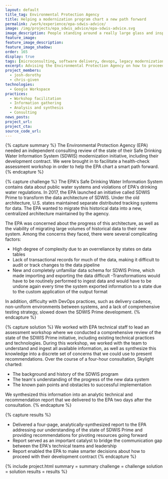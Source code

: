 ```yaml
---
layout: default
title_tag: Environmental Protection Agency
title: Helping a modernization program chart a new path forward
permalink: /work/experience/epa-sdwis-advice/
image: /img/projects/epa_sdwis_advice/epa-sdwis-advice.svg
image_description: People standing around a really large glass and inspecting it.
feature_image:
feature_image_description:
feature_image_shadow:
order: 165
display: true
tags: [microconsulting, software delivery, devops, legacy modernization, procurement, environment, josh dorothy, chris given]
excerpt: Advising the Environmental Protection Agency on how to proceed with an ailing system modernization effort.
project_members:
  - josh-dorothy
  - chris-given
technologies:
  - Google Workspace
practices:
  - Workshop facilitation
  - Information gathering
  - Analysis and synthesis
  - Consulting
news_posts:
project_url:
project_cta:
source_code_url:
---
```


{% capture summary %}
The Environmental Protection Agency (EPA) needed an independent consulting
review of the state of their Safe Drinking Water Information System (SDWIS)
modernization initiative, including their development contract. We were brought
in to facilitate a health-check assessment workshop in order to help the EPA
chart a smart path forward.
{% endcapture %}

{% capture challenge %}
The EPA's Safe Drinking Water Information System contains data about
public water systems and violations of EPA's drinking water regulations.
In 2017, the EPA launched an initiative called SDWIS Prime to transform
the data architecture of SDWIS. Under the old architecture,
U.S. states maintained separate distributed tracking systems for data.
The EPA wanted to migrate this historical data into a new, centralized
architecture maintained by the agency.

The EPA was concerned about the progress of this architecture, as well as
the viability of migrating large volumes of historical data to their new
system. Among the concerns they faced, there were several complicating factors:

- High degree of complexity due to an overreliance by states on data tables
- Lack of transactional records for much of the data, making it difficult to
audit or track changes to the data pipeline
- New and completely unfamiliar data schema for SDWIS Prime, which made
importing and exporting the data difficult 
-Transformations would have to be routinely performed to ingest data and would have to be undone
again every time the system exported information to a state due to the
custom application of the output format

In addition, difficulty with DevOps practices, such as delivery cadence,
non-uniform environments between systems, and a lack of comprehensive
testing strategy, slowed down the SDWIS Prime development.
{% endcapture %}

{% capture solution %}
We worked with EPA technical staff to lead an assessment workshop where
we conducted a comprehensive review of the state of the SDWIS Prime initiative,
including existing technical practices and technologies.
During this workshop, we worked with the team to understand and ingest all available
information, as well as synthesize this knowledge into a discrete set of concerns
that we could use to present recommendations. Over the course of a four-hour
consultation, Skylight charted:

- The background and history of the SDWIS program
- The team's understanding of the progress of the new data system
- The known pain points and obstacles to successful implementation

We synthesized this information into an analytic technical and recommendation
report that we delivered to the EPA two days after the consultation.
{% endcapture %}

{% capture results %}
- Delivered a four-page, analytically-synthesized report to the EPA addressing
our understanding of the state of SDWIS Prime and providing recommendations
for pivoting resources going forward
- Report served as an important catalyst to bridge the communication gap
between the EPA's technical teams and leadership
- Report enabled the EPA to make smarter decisions about how to proceed with their
development contract
{% endcapture %}

{% include project.html
  summary = summary
  challenge = challenge
  solution = solution
  results = results
%}
